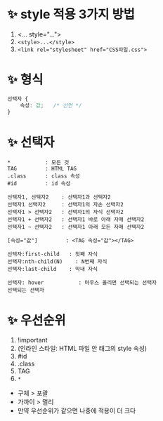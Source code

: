 <!-- md는 파일 확장자 이름 문서는 문서인데 Markdown 의 줄임말 -->
# ✨ style 적용 3가지 방법 <!-- 깃허브에서 이렇게 previw된 화면으로 보여줌. 큰 제목 -->
1. <... style="..."> <!-- 태그 안에 스타일 -->
2. `<style>...</style>` <!-- <style>...</style>만 쓰면 태그로 인식돼서 보여주지 않음 MarkDown 형식 -->
3. `<link rel="stylesheet" href="CSS파일.css">` <!-- 우선순위도 이 순서로 -->

# ✨ 형식
``` css
선택자 {
    속성: 값;   /* 선언 */
}
```

# ✨ 선택자
```
*           : 모든 것
TAG         : HTML TAG
.class      : class 속성
#id         : id 속성

선택자1, 선택자2    : 선택자1과 선택자2
선택자1 선택자2     : 선택자1의 자손 선택자2
선택자1 > 선택자2   : 선택자1의 자식 선택자2
선택자1 + 선택자2   : 선택자1 바로 아래 자매 선택자2
선택자1 ~ 선택자2   : 선택자1 아래 모든 자매 선택자2 

[속성="값"]         : <TAG 속성="값"></TAG>

선택자:first-child   : 첫째 자식
선택자:nth-child(N)    : N번째 자식
선택자:last-child    : 막내 자식

선택자: hover           : 마우스 올리면 선택되는 선택자
선택되는 선택자
```

<!-- 1000%로 시험에 나옴 -->
# ✨ 우선순위
1. !important       <!-- 속성: 값!important; -->
2. (인라인 스타일: HTML 파일 안 태그의 style 속성)
3. #id
4. .class
5. TAG
6. `*`
- 구체 > 포괄
- 가까이 > 멀리
- 만약 우선순위가 같으면 나중에 적용이 더 크다